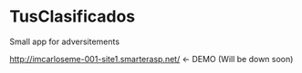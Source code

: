 # TusClasificados
Small app for adversitements

http://imcarloseme-001-site1.smarterasp.net/ <- DEMO (Will be down soon)
